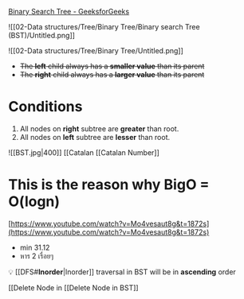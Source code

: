 [Binary Search Tree - GeeksforGeeks](https://www.geeksforgeeks.org/binary-search-tree-data-structure/)

![[02-Data structures/Tree/Binary Tree/Binary search Tree (BST)/Untitled.png]]


![[02-Data structures/Tree/Binary Tree/Untitled.png]]

- ~~The **left** child always has a **smaller value** than its parent~~
- ~~The **right** child always has a **larger value** than its parent~~

# Conditions

1. All nodes on **right** subtree are **greater** than root.
2. All nodes on **left** subtree are **lesser** than root.

![[BST.jpg|400]]
[[Catalan [[Catalan Number]]

# This is the reason why BigO = O(logn)

[https://www.youtube.com/watch?v=Mo4vesaut8g&t=1872s](https://www.youtube.com/watch?v=Mo4vesaut8g&t=1872s)

- min 31.12
- หาร 2 เรื่อยๆ

💡 [[DFS#**Inorder**|Inorder]] traversal in BST will be in **ascending** order

[[Delete Node in [[Delete Node in BST]]